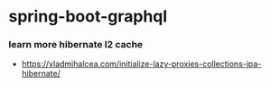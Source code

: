 # spring-boot-graphql

### learn more hibernate l2 cache

- https://vladmihalcea.com/initialize-lazy-proxies-collections-jpa-hibernate/
